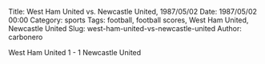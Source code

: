 Title: West Ham United vs. Newcastle United, 1987/05/02
Date: 1987/05/02 00:00
Category: sports
Tags: football, football scores, West Ham United, Newcastle United
Slug: west-ham-united-vs-newcastle-united
Author: carbonero


West Ham United 1 - 1 Newcastle United
